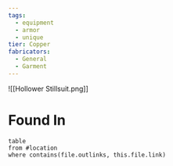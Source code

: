 ```yaml
---
tags:
  - equipment
  - armor
  - unique
tier: Copper
fabricators:
  - General
  - Garment
---
```

![[Hollower Stillsuit.png]]
# Found In
```dataview
table
from #location 
where contains(file.outlinks, this.file.link)
```
